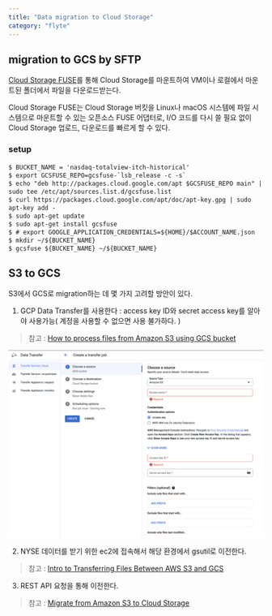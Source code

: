 ```yaml
---
title: "Data migration to Cloud Storage"
category: "flyte"
---
```


## migration to GCS by SFTP

[Cloud Storage FUSE](https://cloud.google.com/storage/docs/gcs-fuse?hl=ko)를 통해  Cloud Storage를 마운트하여 VM이나 로컬에서 마운트된 폴더에서 파일을 다운로드받는다. 

Cloud Storage FUSE는 Cloud Storage 버킷을 Linux나 macOS 시스템에 파일 시스템으로 마운트할 수 있는 오픈소스 FUSE 어댑터로, I/O 코드를 다시 쓸 필요 없이 Cloud Storage 업로드, 다운로드를 빠르게 할 수 있다.

### setup
```console
$ BUCKET_NAME = 'nasdaq-totalview-itch-historical'
$ export GCSFUSE_REPO=gcsfuse-`lsb_release -c -s`
$ echo "deb http://packages.cloud.google.com/apt $GCSFUSE_REPO main" | sudo tee /etc/apt/sources.list.d/gcsfuse.list
$ curl https://packages.cloud.google.com/apt/doc/apt-key.gpg | sudo apt-key add -
$ sudo apt-get update
$ sudo apt-get install gcsfuse
$ # export GOOGLE_APPLICATION_CREDENTIALS=${HOME}/$ACCOUNT_NAME.json
$ mkdir ~/${BUCKET_NAME}
$ gcsfuse ${BUCKET_NAME} ~/${BUCKET_NAME}
```

## S3 to GCS

S3에서 GCS로 migration하는 데 몇 가지 고려할 방안이 있다. 

1. GCP Data Transfer를 사용한다 : access key ID와 secret access key를 알아야 사용가능( 계정을 사용할 수 없으면 사용 불가하다. ) 
> 참고 : [How to process files from Amazon S3 using GCS bucket](https://documentation.maptiler.com/hc/en-us/articles/360020806377-How-to-process-files-from-Amazon-S3-using-GCS-bucket)

![](Untitled.png) 

2. NYSE 데이터를 받기 위한 ec2에 접속해서 해당 환경에서 gsutil로 이전한다.  
> 참고 : [Intro to Transferring Files Between AWS S3 and GCS](https://medium.com/@velasquez.tim117/intro-to-transferring-files-between-aws-s3-and-gcs-e2fe68bbe5ec)

3. REST API 요청을 통해 이전한다.  
> 참고 : [Migrate from Amazon S3 to Cloud Storage](https://cloud.google.com/storage/docs/migrating)

